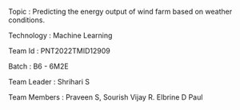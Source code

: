 Topic : Predicting the energy output of wind farm based on weather conditions.

Technology : Machine Learning

Team Id : PNT2022TMID12909

Batch : B6 - 6M2E

Team Leader : Shrihari S

Team Members : Praveen S, Sourish Vijay R. Elbrine D Paul
